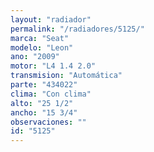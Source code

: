 ```yaml
---
layout: "radiador"
permalink: "/radiadores/5125/"
marca: "Seat"
modelo: "Leon"
ano: "2009"
motor: "L4 1.4 2.0"
transmision: "Automática"
parte: "434022"
clima: "Con clima"
alto: "25 1/2"
ancho: "15 3/4"
observaciones: ""
id: "5125"
---
```



